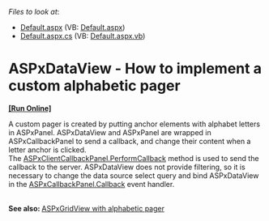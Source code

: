 <!-- default file list -->
*Files to look at*:

* [Default.aspx](./CS/Default.aspx) (VB: [Default.aspx](./VB/Default.aspx))
* [Default.aspx.cs](./CS/Default.aspx.cs) (VB: [Default.aspx.vb](./VB/Default.aspx.vb))
<!-- default file list end -->
# ASPxDataView - How to implement a custom alphabetic pager 
<!-- run online -->
**[[Run Online]](https://codecentral.devexpress.com/t237952/)**
<!-- run online end -->


<p>A custom pager is created by putting anchor elements with alphabet letters in ASPxPanel. ASPxDataView and ASPxPanel are wrapped in ASPxCallbackPanel to send a callback, and change their content when a letter anchor is clicked. The <a href="https://documentation.devexpress.com/#AspNet/DevExpressWebScriptsASPxClientCallbackPanel_PerformCallbacktopic">ASPxClientCallbackPanel.PerformCallback</a> method is used to send the callback to the server. ASPxDataView does not provide filtering, so it is necessary to change the data source select query and bind ASPxDataView in the <a href="https://documentation.devexpress.com/#AspNet/DevExpressWebASPxCallbackPanel_Callbacktopic">ASPxCallbackPanel.Callback</a> event handler.</p>
<br /><strong>See also: </strong><a href="https://www.devexpress.com/Support/Center/p/E1820">ASPxGridView with alphabetic pager</a>

<br/>



